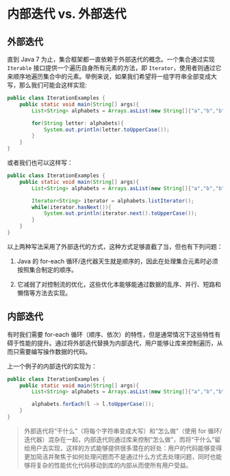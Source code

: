 # 内部迭代 vs. 外部迭代

## 外部迭代

直到 Java 7 为止，集合框架都一直依赖于外部迭代的概念。一个集合通过实现 `Iterable` 接口提供一个遍历自身所有元素的方法，即 `Iterator`，使用者则通过它来顺序地遍历集合中的元素。举例来说，如果我们希望将一组字符串全部变成大写，那么我们可能会这样实现:

```java
public class IterationExamples {
    public static void main(String[] args){
        List<String> alphabets = Arrays.asList(new String[]{"a","b","b","d"});

        for(String letter: alphabets){
            System.out.println(letter.toUpperCase());
        }
    }
}
```

或者我们也可以这样写：

```java
public class IterationExamples {
    public static void main(String[] args){
        List<String> alphabets = Arrays.asList(new String[]{"a","b","b","d"});

        Iterator<String> iterator = alphabets.listIterator();
        while(iterator.hasNext()){
            System.out.println(iterator.next().toUpperCase());
        }
    }
}
```

以上两种写法采用了外部迭代的方式，这种方式足够直截了当，但也有下列问题：

1. Java 的 for-each 循环/迭代器天生就是顺序的，因此在处理集合元素时必须按照集合制定的顺序。

1. 它减弱了对控制流的优化，这些优化本能够能通过数据的乱序、并行、短路和懒惰等方法去实现。

## 内部迭代

有时我们需要 for-each 循环（顺序、依次）的特性，但是通常情况下这些特性有碍于性能的提升。通过将外部迭代替换为内部迭代，用户能够让库来控制遍历，从而只需要编写操作数据的代码。

上一个例子的内部迭代的实现为：

```java
public class IterationExamples {
    public static void main(String[] args){
        List<String> alphabets = Arrays.asList(new String[]{"a","b","b","d"});

        alphabets.forEach(l -> l.toUpperCase());
    }
}
```

> 外部迭代将“干什么”（将每个字符串变成大写）和“怎么做”（使用 for 循环/迭代器）混杂在一起，内部迭代则通过库来控制“怎么做”，而将“干什么”留给用户去实现，这样的方式能够提供很多潜在的好处：用户的代码能够变得更加简洁并聚焦于如何处理问题而不是通过什么方式去处理问题，同时也能够将复杂的性能优化代码移动到库的内部从而使所有用户受益。
